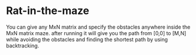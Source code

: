 # Rat-in-the-maze
You can give any MxN matrix and specify the obstacles anywhere inside the MxN matrix maze.
after running it will give you the path from [0,0] to [M,N] while avoiding the obstacles and finding the shortest path by using backtracking.
